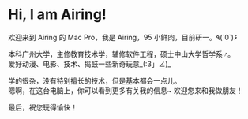 # Hi, I am Airing!

欢迎来到 Airing 的 Mac Pro，我是 Airing，95 小鲜肉，目前研一。٩(´0`)۶

本科广州大学，主修教育技术学，辅修软件工程，硕士中山大学哲学系♂。<br/> 爱好动漫、电影、技术、捣鼓一些新奇玩意_(:3」∠)_

学的很杂，没有特别擅长的技术，但是基本都会一点儿。<br/> 嗯啊，在这台电脑上，你可以看到更多有关我的信息~ 欢迎您来和我做朋友！

最后，祝您玩得愉快！
